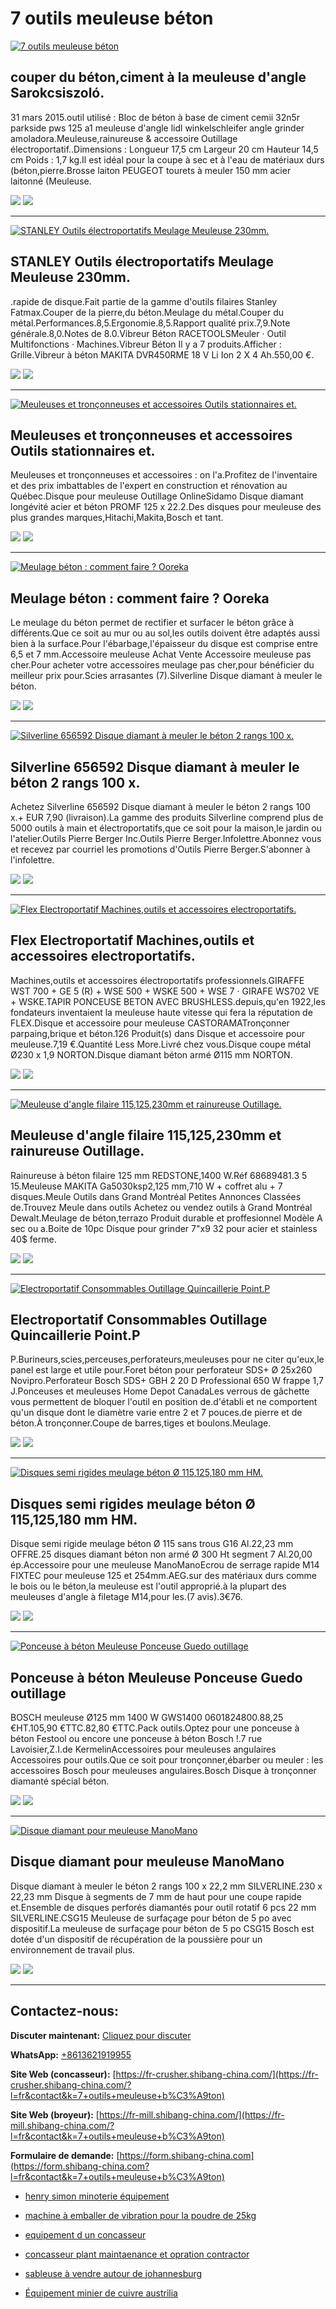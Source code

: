 # 7 outils meuleuse béton

<a href="https://swt.shibang-china.com/?l=fr&img&k=7+outils+meuleuse+b%C3%A9ton" target="_blank">![7 outils meuleuse béton](http://static.shibang-china.com/all-800x300/1260.jpg)</a>

## couper du béton,ciment à la meuleuse d&#39;angle Sarokcsiszoló.
31 mars 2015.outil utilisé : Bloc de béton à base de ciment cemii 32n5r parkside pws 125 a1 meuleuse d&#39;angle lidl winkelschleifer angle grinder amoladora.Meuleuse,rainureuse &amp; accessoire Outillage électroportatif..Dimensions : Longueur 17,5 cm Largeur 20 cm Hauteur 14,5 cm Poids : 1,7 kg.Il est idéal pour la coupe à sec et à l&#39;eau de matériaux durs (béton,pierre.Brosse laiton PEUGEOT tourets à meuler 150 mm acier laitonné (Meuleuse.


<a href="https://whatsapp.shibangsoft.com/WhatsApp.php" target="_blank" title="WhatsApp">![](http://static.shibang-china.com/icon/whatsapp.png)</a> <a href="https://swt.shibang-china.com/?l=fr&icon&k=7+outils+meuleuse+b%C3%A9ton" target="_blank">![](http://static.shibang-china.com/icon/chat-fr.png)</a>

---

<a href="https://swt.shibang-china.com/?l=fr&img&k=7+outils+meuleuse+b%C3%A9ton" target="_blank">![STANLEY Outils électroportatifs Meulage Meuleuse 230mm.](http://static.shibang-china.com/all-800x300/385.jpg)</a>

## STANLEY Outils électroportatifs Meulage Meuleuse 230mm.
.rapide de disque.Fait partie de la gamme d&#39;outils filaires Stanley Fatmax.Couper de la pierre,du béton.Meulage du métal.Couper du métal.Performances.8,5.Ergonomie.8,5.Rapport qualité prix.7,9.Note générale.8,0.Notes de 8.0.Vibreur Béton RACETOOLSMeuler &middot; Outil Multifonctions &middot; Machines.Vibreur Béton Il y a 7 produits.Afficher : Grille.Vibreur à béton MAKITA DVR450RME 18 V Li Ion 2 X 4 Ah.550,00 €.


<a href="https://whatsapp.shibangsoft.com/WhatsApp.php" target="_blank" title="WhatsApp">![](http://static.shibang-china.com/icon/whatsapp.png)</a> <a href="https://swt.shibang-china.com/?l=fr&icon&k=7+outils+meuleuse+b%C3%A9ton" target="_blank">![](http://static.shibang-china.com/icon/chat-fr.png)</a>

---

<a href="https://swt.shibang-china.com/?l=fr&img&k=7+outils+meuleuse+b%C3%A9ton" target="_blank">![Meuleuses et tronçonneuses et accessoires Outils stationnaires et.](http://static.shibang-china.com/all-800x300/520.jpg)</a>

## Meuleuses et tronçonneuses et accessoires Outils stationnaires et.
Meuleuses et tronçonneuses et accessoires : on l&#39;a.Profitez de l&#39;inventaire et des prix imbattables de l&#39;expert en construction et rénovation au Québec.Disque pour meuleuse Outillage OnlineSidamo Disque diamant longévité acier et béton PROMF 125 x 22.2.Des disques pour meuleuse des plus grandes marques,Hitachi,Makita,Bosch et tant.


<a href="https://whatsapp.shibangsoft.com/WhatsApp.php" target="_blank" title="WhatsApp">![](http://static.shibang-china.com/icon/whatsapp.png)</a> <a href="https://swt.shibang-china.com/?l=fr&icon&k=7+outils+meuleuse+b%C3%A9ton" target="_blank">![](http://static.shibang-china.com/icon/chat-fr.png)</a>

---

<a href="https://swt.shibang-china.com/?l=fr&img&k=7+outils+meuleuse+b%C3%A9ton" target="_blank">![Meulage béton : comment faire ? Ooreka](http://static.shibang-china.com/all-800x300/526.jpg)</a>

## Meulage béton : comment faire ? Ooreka
Le meulage du béton permet de rectifier et surfacer le béton grâce à différents.Que ce soit au mur ou au sol,les outils doivent être adaptés aussi bien à la surface.Pour l&#39;ébarbage,l&#39;épaisseur du disque est comprise entre 6,5 et 7 mm.Accessoire meuleuse Achat Vente Accessoire meuleuse pas cher.Pour acheter votre accessoires meulage pas cher,pour bénéficier du meilleur prix pour.Scies arrasantes (7).Silverline Disque diamant à meuler le béton.


<a href="https://whatsapp.shibangsoft.com/WhatsApp.php" target="_blank" title="WhatsApp">![](http://static.shibang-china.com/icon/whatsapp.png)</a> <a href="https://swt.shibang-china.com/?l=fr&icon&k=7+outils+meuleuse+b%C3%A9ton" target="_blank">![](http://static.shibang-china.com/icon/chat-fr.png)</a>

---

<a href="https://swt.shibang-china.com/?l=fr&img&k=7+outils+meuleuse+b%C3%A9ton" target="_blank">![Silverline 656592 Disque diamant à meuler le béton 2 rangs 100 x.](http://static.shibang-china.com/all-800x300/485.jpg)</a>

## Silverline 656592 Disque diamant à meuler le béton 2 rangs 100 x.
Achetez Silverline 656592 Disque diamant à meuler le béton 2 rangs 100 x.+ EUR 7,90 (livraison).La gamme des produits Silverline comprend plus de 5000 outils à main et électroportatifs,que ce soit pour la maison,le jardin ou l&#39;atelier.Outils Pierre Berger Inc.Outils Pierre Berger.Infolettre.Abonnez vous et recevez par courriel les promotions d&#39;Outils Pierre Berger.S&#39;abonner à l&#39;infolettre.


<a href="https://whatsapp.shibangsoft.com/WhatsApp.php" target="_blank" title="WhatsApp">![](http://static.shibang-china.com/icon/whatsapp.png)</a> <a href="https://swt.shibang-china.com/?l=fr&icon&k=7+outils+meuleuse+b%C3%A9ton" target="_blank">![](http://static.shibang-china.com/icon/chat-fr.png)</a>

---

<a href="https://swt.shibang-china.com/?l=fr&img&k=7+outils+meuleuse+b%C3%A9ton" target="_blank">![Flex Electroportatif Machines,outils et accessoires electroportatifs.](http://static.shibang-china.com/all-800x300/1044.jpg)</a>

## Flex Electroportatif Machines,outils et accessoires electroportatifs.
Machines,outils et accessoires électroportatifs professionnels.GIRAFFE WST 700 + GE 5 (R) + WSE 500 + WSKE 500 + WSE 7 &middot; GIRAFE WS702 VE + WSKE.TAPIR PONCEUSE BETON AVEC BRUSHLESS.depuis,qu&#39;en 1922,les fondateurs inventaient la meuleuse haute vitesse qui fera la réputation de FLEX.Disque et accessoire pour meuleuse CASTORAMATronçonner parpaing,brique et béton.126 Produit(s) dans Disque et accessoire pour meuleuse.7,19 €.Quantité Less More.Livré chez vous.Disque coupe métal Ø230 x 1,9 NORTON.Disque diamant béton armé Ø115 mm NORTON.


<a href="https://whatsapp.shibangsoft.com/WhatsApp.php" target="_blank" title="WhatsApp">![](http://static.shibang-china.com/icon/whatsapp.png)</a> <a href="https://swt.shibang-china.com/?l=fr&icon&k=7+outils+meuleuse+b%C3%A9ton" target="_blank">![](http://static.shibang-china.com/icon/chat-fr.png)</a>

---

<a href="https://swt.shibang-china.com/?l=fr&img&k=7+outils+meuleuse+b%C3%A9ton" target="_blank">![Meuleuse d&#39;angle filaire 115,125,230mm et rainureuse Outillage.](http://static.shibang-china.com/all-800x300/168.jpg)</a>

## Meuleuse d&#39;angle filaire 115,125,230mm et rainureuse Outillage.
Rainureuse à béton filaire 125 mm REDSTONE,1400 W.Réf 68689481.3 5 15.Meuleuse MAKITA Ga5030ksp2,125 mm,710 W + coffret alu + 7 disques.Meule Outils dans Grand Montréal Petites Annonces Classées de.Trouvez Meule dans outils Achetez ou vendez outils à Grand Montréal Dewalt.Meulage de béton,terrazo Produit durable et proffesionnel Modèle A sec ou a.Boite de 10pc Disque pour grinder 7&quot;x9 32 pour acier et stainless 40$ ferme.


<a href="https://whatsapp.shibangsoft.com/WhatsApp.php" target="_blank" title="WhatsApp">![](http://static.shibang-china.com/icon/whatsapp.png)</a> <a href="https://swt.shibang-china.com/?l=fr&icon&k=7+outils+meuleuse+b%C3%A9ton" target="_blank">![](http://static.shibang-china.com/icon/chat-fr.png)</a>

---

<a href="https://swt.shibang-china.com/?l=fr&img&k=7+outils+meuleuse+b%C3%A9ton" target="_blank">![Electroportatif Consommables Outillage Quincaillerie Point.P](http://static.shibang-china.com/all-800x300/1389.jpg)</a>

## Electroportatif Consommables Outillage Quincaillerie Point.P
P.Burineurs,scies,perceuses,perforateurs,meuleuses pour ne citer qu&#39;eux,le panel est large et utile pour.Foret béton pour perforateur SDS+ Ø 25x260 Novipro.Perforateur Bosch SDS+ GBH 2 20 D Professional 650 W frappe 1,7 J.Ponceuses et meuleuses Home Depot CanadaLes verrous de gâchette vous permettent de bloquer l&#39;outil en position de.d&#39;établi et ne comportent qu&#39;un disque dont le diamètre varie entre 2 et 7 pouces.de pierre et de béton.À tronçonner.Coupe de barres,tiges et boulons.Meulage.


<a href="https://whatsapp.shibangsoft.com/WhatsApp.php" target="_blank" title="WhatsApp">![](http://static.shibang-china.com/icon/whatsapp.png)</a> <a href="https://swt.shibang-china.com/?l=fr&icon&k=7+outils+meuleuse+b%C3%A9ton" target="_blank">![](http://static.shibang-china.com/icon/chat-fr.png)</a>

---

<a href="https://swt.shibang-china.com/?l=fr&img&k=7+outils+meuleuse+b%C3%A9ton" target="_blank">![Disques semi rigides meulage béton Ø 115,125,180 mm HM.](http://static.shibang-china.com/all-800x300/1009.jpg)</a>

## Disques semi rigides meulage béton Ø 115,125,180 mm HM.
Disque semi rigide meulage béton Ø 115 sans trous G16 Al.22,23 mm OFFRE.25 disques diamant béton non armé Ø 300 Ht segment 7 Al.20,00 ép.Accessoire pour une meuleuse ManoManoEcrou de serrage rapide M14 FIXTEC pour meuleuse 125 et 254mm.AEG.sur des matériaux durs comme le bois ou le béton,la meuleuse est l&#39;outil approprié.à la plupart des meuleuses d&#39;angle à filetage M14,pour les.(7 avis).3€76.


<a href="https://whatsapp.shibangsoft.com/WhatsApp.php" target="_blank" title="WhatsApp">![](http://static.shibang-china.com/icon/whatsapp.png)</a> <a href="https://swt.shibang-china.com/?l=fr&icon&k=7+outils+meuleuse+b%C3%A9ton" target="_blank">![](http://static.shibang-china.com/icon/chat-fr.png)</a>

---

<a href="https://swt.shibang-china.com/?l=fr&img&k=7+outils+meuleuse+b%C3%A9ton" target="_blank">![Ponceuse à béton Meuleuse Ponceuse Guedo outillage](http://static.shibang-china.com/all-800x300/323.jpg)</a>

## Ponceuse à béton Meuleuse Ponceuse Guedo outillage
BOSCH meuleuse Ø125 mm 1400 W GWS1400 0601824800.88,25 €HT.105,90 €TTC.82,80 €TTC.Pack outils.Optez pour une ponceuse à béton Festool ou encore une ponceuse à béton Bosch !.7 rue Lavoisier,Z.I.de KermelinAccessoires pour meuleuses angulaires Accessoires pour outils.Que ce soit pour tronçonner,ébarber ou meuler : les accessoires Bosch pour meuleuses angulaires.Bosch Disque à tronçonner diamanté spécial béton.


<a href="https://whatsapp.shibangsoft.com/WhatsApp.php" target="_blank" title="WhatsApp">![](http://static.shibang-china.com/icon/whatsapp.png)</a> <a href="https://swt.shibang-china.com/?l=fr&icon&k=7+outils+meuleuse+b%C3%A9ton" target="_blank">![](http://static.shibang-china.com/icon/chat-fr.png)</a>

---

<a href="https://swt.shibang-china.com/?l=fr&img&k=7+outils+meuleuse+b%C3%A9ton" target="_blank">![Disque diamant pour meuleuse ManoMano](http://static.shibang-china.com/all-800x300/448.jpg)</a>

## Disque diamant pour meuleuse ManoMano
Disque diamant à meuler le béton 2 rangs 100 x 22,2 mm SILVERLINE.230 x 22,23 mm Disque à segments de 7 mm de haut pour une coupe rapide et.Ensemble de disques perforés diamantés pour outil rotatif 6 pcs 22 mm SILVERLINE.CSG15 Meuleuse de surfaçage pour béton de 5 po avec dispositif.La meuleuse de surfaçage pour béton de 5 po CSG15 Bosch est dotée d&#39;un dispositif de récupération de la poussière pour un environnement de travail plus.


<a href="https://whatsapp.shibangsoft.com/WhatsApp.php" target="_blank" title="WhatsApp">![](http://static.shibang-china.com/icon/whatsapp.png)</a> <a href="https://swt.shibang-china.com/?l=fr&icon&k=7+outils+meuleuse+b%C3%A9ton" target="_blank">![](http://static.shibang-china.com/icon/chat-fr.png)</a>

---
## Contactez-nous:

**Discuter maintenant:** [Cliquez pour discuter](https://swt.shibang-china.com?l=fr&contact&k=7+outils+meuleuse+b%C3%A9ton)

**WhatsApp:**  [+8613621919955](https://whatsapp.shibangsoft.com/WhatsApp.php)

**Site Web (concasseur):** [https://fr-crusher.shibang-china.com/](https://fr-crusher.shibang-china.com/?l=fr&contact&k=7+outils+meuleuse+b%C3%A9ton)

**Site Web (broyeur):** [https://fr-mill.shibang-china.com/](https://fr-mill.shibang-china.com/?l=fr&contact&k=7+outils+meuleuse+b%C3%A9ton)

**Formulaire de demande:** [https://form.shibang-china.com](https://form.shibang-china.com?l=fr&contact&k=7+outils+meuleuse+b%C3%A9ton)

* [henry simon minoterie équipement](../50/henry%20simon%20minoterie%20%C3%A9quipement.md)

* [machine à emballer de vibration pour la poudre de 25kg](../43/machine%20%C3%A0%20emballer%20de%20vibration%20pour%20la%20poudre%20de%2025kg.md)

* [equipement d un concasseur](../54/equipement%20d%20un%20concasseur.md)

* [concasseur plant maintaenance et opration contractor](../48/concasseur%20plant%20maintaenance%20et%20opration%20contractor.md)

* [sableuse à vendre autour de johannesburg](../44/sableuse%20%C3%A0%20vendre%20autour%20de%20johannesburg.md)

* [Équipement minier de cuivre austrilia](../47/%C3%89quipement%20minier%20de%20cuivre%20austrilia.md)